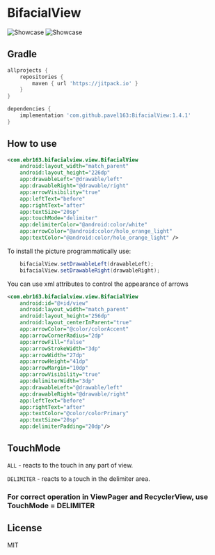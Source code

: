 # BifacialView
![Showcase](https://github.com/pavel163/BifacialView/blob/master/media/bifacialview1.gif)
![Showcase](https://github.com/pavel163/BifacialView/blob/master/media/bifacialview3.gif)

## Gradle

```gradle
allprojects {
    repositories {
        maven { url 'https://jitpack.io' }
    }
}
```

```gradle
dependencies {
    implementation 'com.github.pavel163:BifacialView:1.4.1'
}
```

## How to use
```xml
<com.ebr163.bifacialview.view.BifacialView
    android:layout_width="match_parent"
    android:layout_height="226dp"
    app:drawableLeft="@drawable/left"
    app:drawableRight="@drawable/right"
    app:arrowVisibility="true"
    app:leftText="before"
    app:rightText="after"
    app:textSize="20sp"
    app:touchMode="delimiter"
    app:delimiterColor="@android:color/white"
    app:arrowColor="@android:color/holo_orange_light"
    app:textColor="@android:color/holo_orange_light" />
```

To install the picture programmatically use:
```java
    bifacialView.setDrawableLeft(drawableLeft);
    bifacialView.setDrawableRight(drawableRight);
```

You can use xml attributes to control the appearance of arrows
```xml
<com.ebr163.bifacialview.view.BifacialView
    android:id="@+id/view"
    android:layout_width="match_parent"
    android:layout_height="256dp"
    android:layout_centerInParent="true"
    app:arrowColor="@color/colorAccent"
    app:arrowCornerRadius="2dp"
    app:arrowFill="false"
    app:arrowStrokeWidth="3dp"
    app:arrowWidth="27dp"
    app:arrowHeight="41dp"
    app:arrowMargin="10dp"
    app:arrowVisibility="true"
    app:delimiterWidth="3dp"
    app:drawableLeft="@drawable/left"
    app:drawableRight="@drawable/right"
    app:leftText="before"
    app:rightText="after"
    app:textColor="@color/colorPrimary"
    app:textSize="20sp"
    app:delimiterPadding="20dp"/>
```
## TouchMode

```ALL``` - reacts to the touch in any part of view.

```DELIMITER``` - reacts to a touch in the delimiter area.

### For correct operation in ViewPager and RecyclerView, use TouchMode = DELIMITER

## License
MIT
